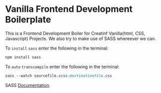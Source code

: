 # Vanilla Frontend Development Boilerplate

This is a Frontend Development Boiler for Creatinf Vanilla(html, CSS, Javascript) Projects.
We also try to make use of SASS whereever we can.

To `install` `sass` enter the following in the terminal:

```scss
npm install sass
```

To `auto` `transcompile` enter the following in the terminal:

```scss
sass --watch sourcefile.scss:destinationfile.css
```

SASS [Documentation](https://sass-lang.com/documentation/).
